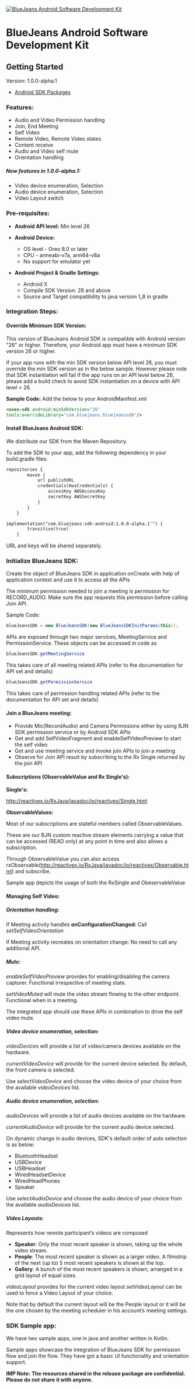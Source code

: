 [![BlueJeans Android Software Development Kit](https://raw.githubusercontent.com/bluejeans/sdk-webrtc-meetings/master/media/BlueJeans_Mark.png "BlueJeans Android Software Development Kit")](https://www.bluejeans.com "BlueJeans Android Software Development Kit")
# BlueJeans Android Software Development Kit

## Getting Started
Version: 1.0.0-alpha.1

* [Android SDK Packages](src/doc/docs/android-sdk/index.md)

### Features:
- Audio and Video Permission handling
- Join, End Meeting
- Self Video
- Remote Video, Remote Video states
- Content receive
- Audio and Video self mute
- Orientation handling

##### New features in 1.0.0-alpha.1:
- Video device enumeration, Selection
- Audio device enumeration, Selection
- Video Layout switch

### Pre-requisites:
- **Android API level:** Min level 26
- **Android Device:**
   - OS level - Oreo 8.0 or later
   - CPU - armeabi-v7a, arm64-v8a
   - No support for emulator yet

- **Android Project & Gradle Settings:**
   - Android X
   - Compile SDK Version: 28 and above
   - Source and Target compatibility to java version 1_8 in gradle

### Integration Steps:
#### Override Minimum SDK Version:
This version of BlueJeans Android SDK is compatible with Android version "26" or higher. Therefore, your Android app must have a minimum SDK version 26 or higher.

If your app runs with the min SDK version below API level 26, you must override the min SDK version as in the below sample. However please note that SDK instantiation will fail if the app runs on an API level below 26, please add a build check to avoid SDK instantiation on a device with API level < 26.

**Sample Code:** Add the below to your AndroidManifest.xml
```xml
<uses-sdk android:minSdkVersion="26"
tools:overrideLibrary="com.bluejeans.bluejeanssdk"/>
```

#### Install BlueJeans Android SDK:

We distribute our SDK from the Maven Repository.

To add the SDK to your app, add the following dependency in your build.gradle files:
```xml
repositories {
        maven {
            url publishURL
            credentials(AwsCredentials) {
                accessKey AWSAccessKey
                secretKey AWSSecretKey
            }
        }
    }
```
```xml
implementation("com.bluejeans:sdk-android:1.0.0-alpha.1'") {
        transitive(true)
    }
```
URL and keys will be shared separately.

### Initialize BlueJeans SDK:
Create the object of BlueJeans SDK in application onCreate with help of application context and use it to access all the APIs

The minimum permission needed to join a meeting is permission for RECORD_AUDIO. Make sure the app requests this permission before calling Join API.

Sample Code:
```java
blueJeansSDK = new BlueJeansSDK(new BlueJeansSDKInitParams(this));
```
APIs are exposed through two major services, MeetingService and PermissionService. These objects can be accessed in code as

```java
blueJeansSDK.getMeetingService 
```
This takes care of all meeting related APIs (refer to the documentation for API set and details)

```java
blueJeansSDK.getPermissionService
```

This takes care of permission handling related APIs (refer to the documentation for API set and details)

#### Join a BlueJeans meeting:
- Provide Mic(RecordAudio) and Camera Permissions either by using BJN SDK permission service or by Android SDK APIs
- Get and add SelfVideoFragment and enableSelfVideoPreview to start the self video
- Get and use meeting service and invoke join APIs to join a meeting
- Observe for Join API result by subscribing to the Rx Single returned by the join API

#### Subscriptions (ObservableValue and Rx Single's):

**Single's:**

http://reactivex.io/RxJava/javadoc/io/reactivex/Single.html

**ObservableValues:**

Most of our subscriptions are stateful members called ObservableValues.

These are our BJN custom reactive stream elements carrying a value that can be accessed (READ only) at any point in time and also allows a subscription.

Through ObservableValue you can also access rxObservable(http://reactivex.io/RxJava/javadoc/io/reactivex/Observable.html) and subscribe.

Sample app depicts the usage of both the RxSingle and ObeservableValue

#### Managing Self Video:


##### Orientation handling:

If Meeting activity handles
**onConfigurationChanged:** Call *setSelfVideoOrientation*

If Meeting activity recreates on orientation change:
No need to call any additional API.


##### Mute:

*enableSelfVideoPreview* provides for enabling/disabling the camera capturer. Functional irrespective of meeting state.

*setVideoMuted* will mute the video stream flowing to the other endpoint. Functional when in a meeting.

The integrated app should use these APIs in combination to drive the self video mute.


##### Video device enumeration, selection:

*videoDevices* will provide a list of video/camera devices available on the hardware.

*currentVideoDevice* will provide for the current device selected. By default, the front camera is selected.

Use *selectVideoDevice* and choose the video device of your choice from the available *videoDevices* list.


##### Audio device enumeration, selection:

*audioDevices* will provide a list of audio devices available on the hardware.

*currentAudioDevice* will provide for the current audio device selected.

On dynamic change in audio devices, SDK's default order of auto selection is as below:

- BluetoothHeadset
- USBDevice
- USBHeadset
- WiredHeadsetDevice
- WiredHeadPhones
- Speaker

Use *selectAudioDevice* and choose the audio device of your choice from the available *audioDevices* list.

##### Video Layouts:

Represents how remote participant’s videos are composed
- **Speaker**: Only the most recent speaker is shown, taking up the whole video stream.
- **People**: The most recent speaker is shown as a larger video. A filmstrip of the next (up to) 5 most recent speakers is shown at the top.
- **Gallery**: A bunch of the most recent speakers is shown, arranged in a grid layout of equal sizes.

*videoLayout* provides for the current video layout *setVideoLayout* can be used to force a Video Layout of your choice.

Note that by default the current layout will be the People layout or it will be the one chosen by the meeting scheduler in his account’s meeting settings.

### SDK Sample app:
We have two sample apps, one in java and another written in Kotlin.

Sample apps showcase the integration of BlueJeans SDK for permission flow and join the flow. They have got a basic UI functionality and orientation support.

**IMP Note: The resources shared in the release package are confidential. Please do not share it with anyone.**
